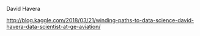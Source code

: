 David Havera

http://blog.kaggle.com/2018/03/21/winding-paths-to-data-science-david-havera-data-scientist-at-ge-aviation/
